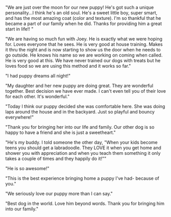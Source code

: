 "We are just over the moon for our new puppy! He's got such a unique personality...I think he's an old soul. He's a sweet little boy, super smart, and has the most amazing coat (color and texture). I'm so thankful that he became a part of our family when he did. Thanks for providing him a great start in life!! "


"We are having so much fun with Joey. He is exactly what we were hoping for. Loves everyone that he sees. He is very good at house training. Makes it thru the night and is now starting to show us the door when he needs to go outside. He knows his name so we are working on coming when called. He is very good at this. We have never trained our dogs with treats but he loves food so we are using this method and it works so far."


"I had puppy dreams all night!"


"My daughter and her new puppy are doing great. They are wonderful together. Best decision we have ever made. I can't even tell you of their love for each other. It's wonderful."


"Today I think our puppy decided she was comfortable here. She was doing laps around the house and in the backyard. Just so playful and bouncy everywhere!"


"Thank you for bringing her into our life and family. Our other dog is so happy to have a friend and she is just a sweetheart."


"He's my buddy. I told someone the other day, \"When your kids become teens you should get a labradoodle. They LOVE it when you get home and shower you with appreciation and when you teach them something it only takes a couple of times and they happily do it!\""


"He is so awesome!"


"This is the best experience bringing home a puppy I've had- because of you."


"We seriously love our puppy more than I can say."


"Best dog in the world. Love him beyond words. Thank you for bringing him into our family."

